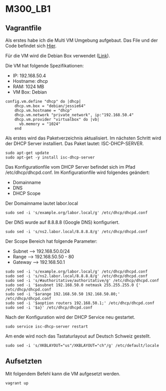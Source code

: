 # M300_LB1

Vagrantfile
-------------
Als erstes habe ich die Multi VM Umgebung aufgebaut. Das File und der Code befindet sich <a href="https://github.com/mc-b/devops/tree/master/vagrant/mmdb">Hier</a>.

Für die VM wird die Debian Box verwendet (<a href="https://app.vagrantup.com/debian/boxes/jessie64">Link</a>). 

Die VM hat folgende Spezifikationen:
* IP: 192.168.50.4
* Hostname: dhcp
* RAM: 1024 MB
* VM Box: Debian

```
config.vm.define "dhcp" do |dhcp|
    dhcp.vm.box = "debian/jessie64"
    dhcp.vm.hostname = "dhcp"
    dhcp.vm.network "private_network", ip:"192.168.50.4" 
	dhcp.vm.provider "virtualbox" do |vb|
	  vb.memory = "1024"  
	end     
```

Als erstes wird das Paketverzeichnis aktualisiert. Im nächsten Schritt wird der DHCP Server installiert. Das Paket lautet: ISC-DHCP-SERVER.
```
sudo apt-get update
sudo apt-get -y install isc-dhcp-server
```

Das Konfigurationfile vom DHCP Server befindet sich im Pfad /etc/dhcp/dhcpd.conf. Im Konfigurationfile wird folgendes geändert:
* Domainname
* DNS
* DHCP Scope

Der Domainname lautet labor.local
```
sudo sed -i 's/example.org/labor.local/g' /etc/dhcp/dhcpd.conf
```

Der DNS wurde auf 8.8.8.8 (Google DNS) konfiguriert.
```
sudo sed -i 's/ns2.labor.local/8.8.8.8/g' /etc/dhcp/dhcpd.conf
```
Der Scope Bereich hat folgende Parameter:
* Subnet --> 192.168.50.0/24
* Range --> 192.168.50.50 - 80
* Gateway --> 192.168.50.1

```
sudo sed -i 's/example.org/labor.local/g' /etc/dhcp/dhcpd.conf
sudo sed -i 's/ns2.labor.local/8.8.8.8/g' /etc/dhcp/dhcpd.conf
sudo sed -i 's/#authoritative/authoritative/g' /etc/dhcp/dhcpd.conf
sudo sed -i '$asubnet 192.168.50.0 netmask 255.255.255.0 {' /etc/dhcp/dhcpd.conf
sudo sed -i '$arange 192.168.50.50 192.168.50.80;' /etc/dhcp/dhcpd.conf
sudo sed -i '$aoption routers 192.168.50.1;' /etc/dhcp/dhcpd.conf
sudo sed -i '$a}' /etc/dhcp/dhcpd.conf
```
Nach der Konfiguration wird der DHCP Service neu gestartet.
```
sudo service isc-dhcp-server restart
```
Am ende wird noch das Tastaturlayout auf Deutsch Schweiz gestellt.
```
sudo sed -i 's/XKBLAYOUT="us"/XKBLAYOUT="ch"/g' /etc/default/locale
```

Aufsetzten
----------
Mit folgendem Befehl kann die VM aufgesetzt werden.
```
vagrant up
```
